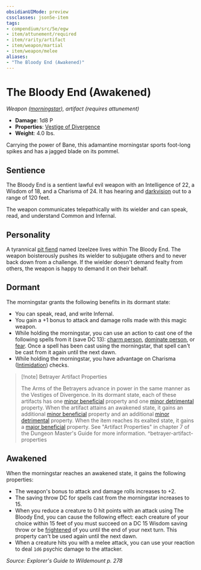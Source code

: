 ```yaml
---
obsidianUIMode: preview
cssclasses: json5e-item
tags:
- compendium/src/5e/egw
- item/attunement/required
- item/rarity/artifact
- item/weapon/martial
- item/weapon/melee
aliases: 
- "The Bloody End (Awakened)"
---
```

# The Bloody End (Awakened)
*Weapon ([morningstar](Mechanics/items/morningstar.md)), artifact (requires attunement)*  

- **Damage**: 1d8 P
- **Properties**: [Vestige of Divergence](Mechanics/Rules/item-properties.md#Vestige%20of%20Divergence)
- **Weight**: 4.0 lbs.

Carrying the power of Bane, this adamantine morningstar sports foot-long spikes and has a jagged blade on its pommel.

## Sentience

The Bloody End is a sentient lawful evil weapon with an Intelligence of 22, a Wisdom of 18, and a Charisma of 24. It has hearing and [darkvision](Mechanics/Rules/senses.md#Darkvision) out to a range of 120 feet.

The weapon communicates telepathically with its wielder and can speak, read, and understand Common and Infernal.

## Personality

A tyrannical [pit fiend](Mechanics/bestiary/fiend/pit-fiend.md) named Izeelzee lives within The Bloody End. The weapon boisterously pushes its wielder to subjugate others and to never back down from a challenge. If the wielder doesn't demand fealty from others, the weapon is happy to demand it on their behalf.

## Dormant

The morningstar grants the following benefits in its dormant state:

- You can speak, read, and write Infernal.  
- You gain a +1 bonus to attack and damage rolls made with this magic weapon.  
- While holding the morningstar, you can use an action to cast one of the following spells from it (save DC 13): [charm person](Mechanics/spells/charm-person.md), [dominate person](Mechanics/spells/dominate-person.md), or [fear](Mechanics/spells/fear.md). Once a spell has been cast using the morningstar, that spell can't be cast from it again until the next dawn.  
- While holding the morningstar, you have advantage on Charisma ([Intimidation](Mechanics/Rules/skills.md#Intimidation)) checks.  

> [!note] Betrayer Artifact Properties
> 
> The Arms of the Betrayers advance in power in the same manner as the Vestiges of Divergence. In its dormant state, each of these artifacts has one [minor beneficial](Mechanics/tables/artifact-properties-minor-beneficial-properties.md) property and one [minor detrimental](Mechanics/tables/artifact-properties-minor-detrimental-properties.md) property. When the artifact attains an awakened state, it gains an additional [minor beneficial](Mechanics/tables/artifact-properties-minor-beneficial-properties.md) property and an additional [minor detrimental](Mechanics/tables/artifact-properties-minor-detrimental-properties.md) property. When the item reaches its exalted state, it gains a [major beneficial](Mechanics/tables/artifact-properties-major-beneficial-properties.md) property. See "Artifact Properties" in chapter 7 of the Dungeon Master's Guide for more information.
^betrayer-artifact-properties

## Awakened

When the morningstar reaches an awakened state, it gains the following properties:

- The weapon's bonus to attack and damage rolls increases to +2.  
- The saving throw DC for spells cast from the morningstar increases to 15.  
- When you reduce a creature to 0 hit points with an attack using The Bloody End, you can cause the following effect: each creature of your choice within 15 feet of you must succeed on a DC 15 Wisdom saving throw or be [frightened](Mechanics/Rules/conditions.md#Frightened) of you until the end of your next turn. This property can't be used again until the next dawn.  
- When a creature hits you with a melee attack, you can use your reaction to deal `1d6` psychic damage to the attacker.  

*Source: Explorer's Guide to Wildemount p. 278*